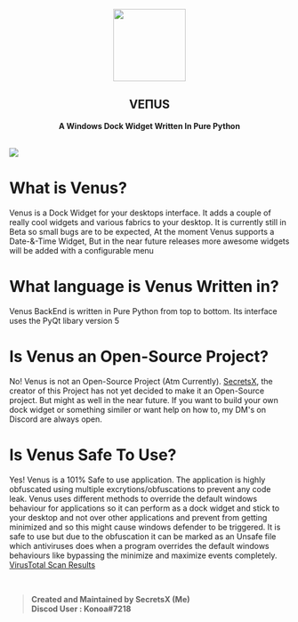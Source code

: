 <p align="center"><img src="https://media.discordapp.net/attachments/741297902336475177/909738047447375872/Pngtreeletter_v_modern_3d_logo_5007412-modified.png" width="130px"></p>
<h2 align="center">VEПUS</h2>
<p align="center"><b>A Windows Dock Widget Written In Pure Python</b></p>
<br>
<kbd><img src="https://cdn.discordapp.com/attachments/741297902336475177/909740362183094282/unknown.png"></kbd>

# What is Venus?
Venus is a Dock Widget for your desktops interface. It adds a couple of really cool widgets and various fabrics to your desktop. It is currently still in Beta so small bugs are to be expected, At the moment Venus supports a Date-&-Time Widget, But in the near future releases more awesome widgets will be added with a configurable menu

# What language is Venus Written in?
Venus BackEnd is written in Pure Python from top to bottom. Its interface uses the PyQt libary version 5

# Is Venus an Open-Source Project?
No! Venus is not an Open-Source Project (Atm Currently). [SecretsX](https://github.com/SecretsX), the creator of this Project has not yet decided to make it an Open-Source project. But might as well in the near future. If you want to build your own dock widget or something similer or want help on how to, my DM's on Discord are always open.

# Is Venus Safe To Use?
Yes! Venus is a 101% Safe to use application. The application is highly obfuscated using multiple excrytions/obfuscations to prevent any code leak. Venus uses different methods to override the default windows behaviour for applications so it can perform as a dock widget and stick to your desktop and not over other applications and prevent from getting minimized and so this might cause windows defender to be triggered. It is safe to use but due to the obfuscation it can be marked as an Unsafe file which antiviruses does when a program overrides the default windows behaviours like bypassing the minimize and maximize events completely. [VirusTotal Scan Results](https://www.virustotal.com/gui/file/f28b14414430aca2eea3d29a830064890a5599ff2b18e5da8c4a59d05084d571/detection)

<br>

> **Created and Maintained by SecretsX (Me)**<br>
> **Discod User : Konoa#7218**
